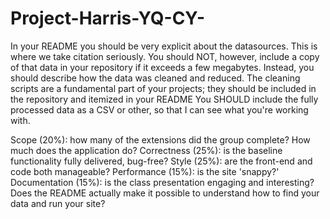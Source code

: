 # Project-Harris-YQ-CY-
In your README you should be very explicit about the datasources.  This is where we take citation seriously.
You should NOT, however, include a copy of that data in your repository if it exceeds a few megabytes.  Instead, you should describe how the data was cleaned and reduced.  The cleaning scripts are a fundamental part of your projects; they should be included in the repository and itemized in your README
You SHOULD include the fully processed data as a CSV or other, so that I can see what you're working with.


Scope (20%): how many of the extensions did the group complete? How much does the application do?
Correctness (25%): is the baseline functionality fully delivered, bug-free?
Style (25%): are the front-end and code both manageable?
Performance (15%): is the site 'snappy?'
Documentation (15%): is the class presentation engaging and interesting? Does the README actually make it possible to understand how to find your data and run your site?
